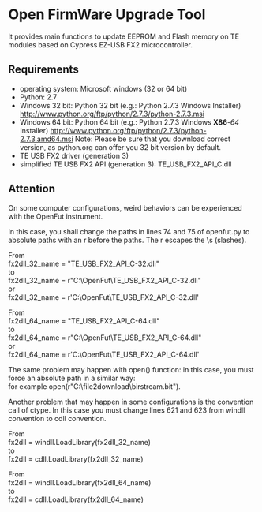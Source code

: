 ﻿# Open FirmWare Upgrade Tool
It provides main functions to update EEPROM and Flash memory on
TE modules based on Cypress EZ-USB FX2 microcontroller.

## Requirements
- operating system: Microsoft windows (32 or 64 bit)
- Python: 2.7
 - Windows 32 bit: Python 32 bit (e.g.: Python 2.7.3 Windows Installer)
	http://www.python.org/ftp/python/2.7.3/python-2.7.3.msi
 - Windows 64 bit: Python 64 bit (e.g.: Python 2.7.3 Windows **X86**-*64* Installer)
	http://www.python.org/ftp/python/2.7.3/python-2.7.3.amd64.msi
Note: Please be sure that you download correct version, as python.org can offer you
32 bit version by default.
- TE USB FX2 driver (generation 3)
- simplified TE USB FX2 API (generation 3): TE_USB_FX2_API_C.dll

## Attention

On some computer configurations, weird behaviors can be experienced with the OpenFut instrument.

In this case, you shall change the paths in lines 74 and 75 of openfut.py to absolute paths with an r before the paths. The r escapes the \s (slashes).

From<br />
    fx2dll_32_name = "TE_USB_FX2_API_C-32.dll"<br />
to<br />
    fx2dll_32_name = r"C:\OpenFut\TE_USB_FX2_API_C-32.dll" <br />
or<br />
    fx2dll_32_name = r'C:\OpenFut\TE_USB_FX2_API_C-32.dll'
   
From<br />
    fx2dll_64_name = "TE_USB_FX2_API_C-64.dll"<br />
to<br />
    fx2dll_64_name = r"C:\OpenFut\TE_USB_FX2_API_C-64.dll"<br />
or<br />
    fx2dll_64_name = r'C:\OpenFut\TE_USB_FX2_API_C-64.dll'
      
The same problem may happen with open() function: in this case, you must force an absolute path in a similar way:<br /> 
for example open(r"C:\file2download\birstream.bit").
       
Another problem that may happen in some configurations is the convention call of ctype.
In this case you must change lines 621 and 623 from windll convention to cdll convention.

From<br />
    fx2dll = windll.LoadLibrary(fx2dll_32_name)<br />
to<br />
    fx2dll =   cdll.LoadLibrary(fx2dll_32_name)

From<br />
    fx2dll = windll.LoadLibrary(fx2dll_64_name)<br />
to<br />
    fx2dll =   cdll.LoadLibrary(fx2dll_64_name)
